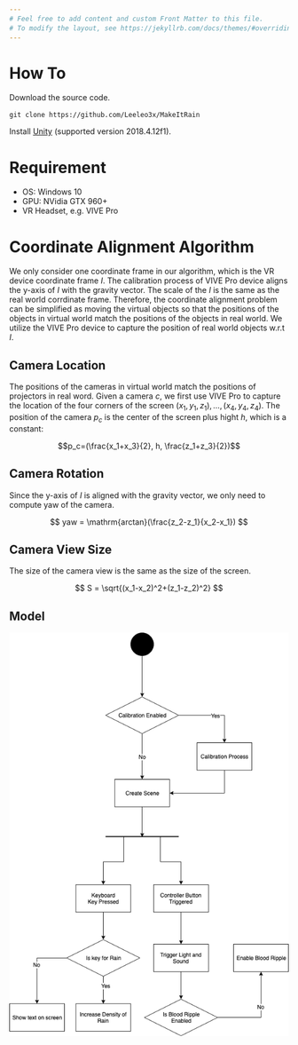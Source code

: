 ```yaml
---
# Feel free to add content and custom Front Matter to this file.
# To modify the layout, see https://jekyllrb.com/docs/themes/#overriding-theme-defaults
---
```


# How To

Download the source code.

```
git clone https://github.com/Leeleo3x/MakeItRain
```

Install [Unity](https://docs.unity3d.com/Manual/GettingStartedInstallingHub.html) (supported version 2018.4.12f1).


# Requirement

- OS: Windows 10
- GPU: NVidia GTX 960+
- VR Headset, e.g. VIVE Pro


# Coordinate Alignment Algorithm

We only consider one coordinate frame in our algorithm, which is the VR device 
coordinate frame $I$.
The calibration process of VIVE Pro device aligns the y-axis of $I$ with the 
gravity vector.
The scale of the $I$ is the same as the real world corrdinate frame. Therefore, the 
coordinate alignment problem can be simplified as moving the virtual objects so that 
the positions of the objects in virtual world match the positions of the objects in 
real world.
We utilize the VIVE Pro device to capture the position of real world objects w.r.t $I$.


## Camera Location

The positions of the cameras in virtual world match the positions of projectors in real word.
Given a camera $c$, we first use VIVE Pro to capture the location of the four corners of the 
screen $(x_1, y_1, z_1),\dots, (x_4, y_4, z_4)$. The position of the camera $p_c$ is the center 
of the screen plus hight $h$, which is a constant: 

$$p_c=(\frac{x_1+x_3}{2}, h, \frac{z_1+z_3}{2})$$


## Camera Rotation

Since the y-axis of $I$ is aligned with the gravity vector, we only need to compute yaw of the 
camera.

$$
yaw = \mathrm{arctan}(\frac{z_2-z_1}{x_2-x_1})
$$


## Camera View Size

The size of the camera view is the same as the size of the screen. 

$$
S = \sqrt{(x_1-x_2)^2+(z_1-z_2)^2}
$$


## Model

![](/assets/img/graph.png)
